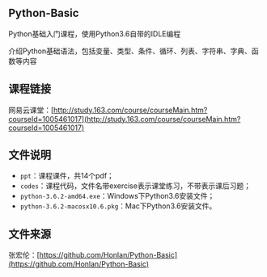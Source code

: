 ## Python-Basic

Python基础入门课程，使用Python3.6自带的IDLE编程

介绍Python基础语法，包括变量、类型、条件、循环、列表、字符串、字典、函数等内容

## 课程链接

网易云课堂：[http://study.163.com/course/courseMain.htm?courseId=1005461017](http://study.163.com/course/courseMain.htm?courseId=1005461017)

## 文件说明

- `ppt`：课程课件，共14个pdf；
- `codes`：课程代码，文件名带exercise表示课堂练习，不带表示课后习题；
- `python-3.6.2-amd64.exe`：Windows下Python3.6安装文件；
- `python-3.6.2-macosx10.6.pkg`：Mac下Python3.6安装文件。

## 文件来源
张宏伦：[https://github.com/Honlan/Python-Basic](https://github.com/Honlan/Python-Basic)
